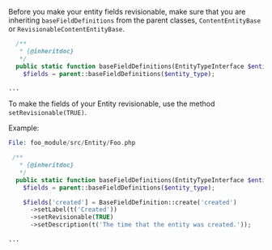 Before you make your entity fields revisionable, make sure that you are inheriting `baseFieldDefinitions` from the parent classes, `ContentEntityBase` or `RevisionableContentEntityBase`.

```php
  /**
   * {@inheritdoc}
   */
  public static function baseFieldDefinitions(EntityTypeInterface $entity_type) {
    $fields = parent::baseFieldDefinitions($entity_type);

...

```

To make the fields of your Entity revisionable, use the method `setRevisionable(TRUE)`.

Example:

```php
File: foo_module/src/Entity/Foo.php

 /**
   * {@inheritdoc}
   */
  public static function baseFieldDefinitions(EntityTypeInterface $entity_type) {
    $fields = parent::baseFieldDefinitions($entity_type);

    $fields['created'] = BaseFieldDefinition::create('created')
      ->setLabel(t('Created'))
      ->setRevisionable(TRUE)
      ->setDescription(t('The time that the entity was created.'));

...

```